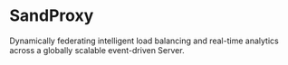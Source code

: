 # SandProxy
Dynamically federating intelligent load balancing and real-time analytics across a globally scalable event-driven Server.
